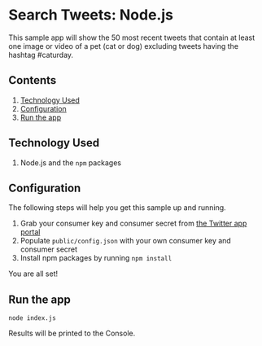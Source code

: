 # Search Tweets: Node.js

This sample app will show the 50 most recent tweets that contain at least one image or video of a pet (cat or dog) excluding tweets having the hashtag #caturday. 

<!-- $ doctoc ./readme.md --title "## Contents" --entryprefix 1. --gitlab --maxlevel 3 -->
<!-- START doctoc generated TOC please keep comment here to allow auto update -->
<!-- DON'T EDIT THIS SECTION, INSTEAD RE-RUN doctoc TO UPDATE -->
## Contents

1. [Technology Used](#technology-used)
1. [Configuration](#configuration)
1. [Run the app](#run-the-app)

<!-- END doctoc generated TOC please keep comment here to allow auto update -->

## Technology Used

1. Node.js and the `npm` packages

## Configuration

The following steps will help you get this sample up and running.

1. Grab your consumer key and consumer secret from [the Twitter app portal](https://developer.twitter.com/en/apps/)
1. Populate `public/config.json` with your own consumer key and consumer secret
1. Install npm packages by running `npm install`

You are all set!

## Run the app

```
node index.js
```

Results will be printed to the Console.